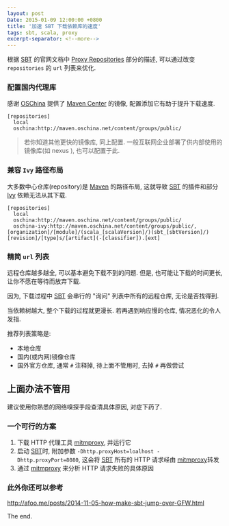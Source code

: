 ```yaml
---
layout: post
Date: 2015-01-09 12:00:00 +0800
title: '加速 SBT 下载依赖库的速度'
tags: sbt, scala, proxy
excerpt-separator: <!--more--> 
---
```


根据 [SBT][sbt] 的官网文档中 [Proxy Repositories][proxy_repos] 部分的描述, 可以通过改变 `repositories` 的 `url` 列表来优化.

<!--more--> 

### 配置国内代理库

感谢 [OSChina][osc] 提供了 [Maven Center][mvn] 的镜像, 配置添加它有助于提升下载速度.

```
[repositories]
  local
  oschina:http://maven.oschina.net/content/groups/public/ 
```

> 若你知道其他更快的镜像库, 同上配置. 
> 一般互联网企业部署了供内部使用的镜像库(如 nexus ), 也可以配置于此.

### 兼容 `Ivy` 路径布局

大多数中心仓库(repository)是 [Maven][mvn] 的路径布局, 这就导致 [SBT][sbt] 的插件和部分 [Ivy][ivy] 依赖无法从其下载.

```
[repositories]
  local
  oschina:http://maven.oschina.net/content/groups/public/ 
  oschina-ivy:http://maven.oschina.net/content/groups/public/, [organization]/[module]/(scala_[scalaVersion]/)(sbt_[sbtVersion]/)[revision]/[type]s/[artifact](-[classifier]).[ext] 
```

###  精简 `url` 列表

远程仓库越多越全, 可以基本避免下载不到的问题. 但是, 也可能让下载的时间更长, 让你不愿在等待而放弃下载.

因为, 下载过程中 [SBT][sbt] 会串行的 "询问" 列表中所有的远程仓库, 无论是否找得到. 

当依赖树越大, 整个下载的过程就更漫长. 若再遇到响应慢的仓库, 情况恶化的令人发指.

推荐列表策略是:

- 本地仓库
- 国内(或内网)镜像仓库
- 国外官方仓库, 通常 `#` 注释掉, 待上面不管用时, 去掉 `#` 再做尝试


## 上面办法不管用

建议使用你熟悉的网络嗅探手段查清具体原因, 对症下药了.

### 一个可行的方案

1. 下载 HTTP 代理工具 [mitmproxy][mproxy], 并运行它
2. 启动 [SBT][sbt]时, 附加参数 `-Dhttp.proxyHost=loalhost -Dhttp.proxyPort=8080`, 这会将 [SBT][sbt] 所有的 HTTP 请求经由 [mitmproxy][mproxy]转发
3. 通过 [mitmproxy][mproxy] 来分析 HTTP 请求失败的具体原因


[sbt]: http://www.scala-sbt.org/
[scala]: http://www.scala-lang.org/
[mproxy]: https://mitmproxy.org/
[proxy_repos]: http://www.scala-sbt.org/0.13/docs/Proxy-Repositories.html
[osc]: http://www.oschina.net
[mvn]: http://search.maven.org
[ivy]: http://ant.apache.org/ivy/


### 此外你还可以参考

http://afoo.me/posts/2014-11-05-how-make-sbt-jump-over-GFW.html

The end.